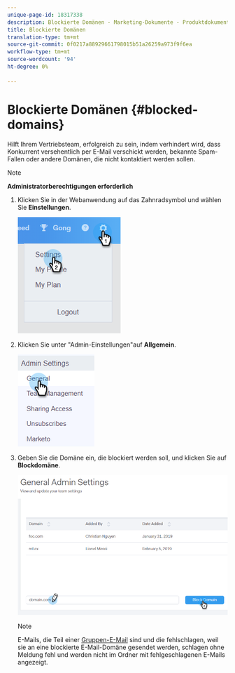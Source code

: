 ```yaml
---
unique-page-id: 18317338
description: Blockierte Domänen - Marketing-Dokumente - Produktdokumentation
title: Blockierte Domänen
translation-type: tm+mt
source-git-commit: 0f0217a88929661798015b51a26259a973f9f6ea
workflow-type: tm+mt
source-wordcount: '94'
ht-degree: 0%

---
```



# Blockierte Domänen {#blocked-domains}

Hilft Ihrem Vertriebsteam, erfolgreich zu sein, indem verhindert wird, dass Konkurrent versehentlich per E-Mail verschickt werden, bekannte Spam-Fallen oder andere Domänen, die nicht kontaktiert werden sollen.

>[!NOTE]
>
>**Administratorberechtigungen erforderlich**

1. Klicken Sie in der Webanwendung auf das Zahnradsymbol und wählen Sie **Einstellungen**.

   ![](assets/one-3.png)

1. Klicken Sie unter &quot;Admin-Einstellungen&quot;auf **Allgemein**.

   ![](assets/two-3.png)

1. Geben Sie die Domäne ein, die blockiert werden soll, und klicken Sie auf **Blockdomäne**.

   ![](assets/three-3.png)

   >[!NOTE]
   >
   >E-Mails, die Teil einer [Gruppen-E-Mail](/help/marketo/product-docs/marketo-sales-connect/email/using-the-compose-window/sending-emails-via-group-email.md) sind und die fehlschlagen, weil sie an eine blockierte E-Mail-Domäne gesendet werden, schlagen ohne Meldung fehl und werden nicht im Ordner mit fehlgeschlagenen E-Mails angezeigt.
